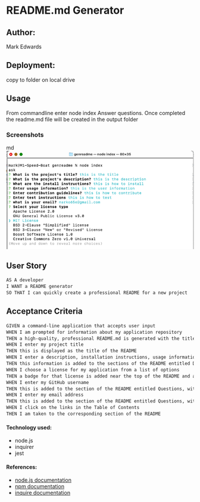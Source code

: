 # README.md Generator

## Author: 
Mark Edwards

## Deployment:
copy to folder on local drive

## Usage

From commandline enter node index
Answer questions. Once completed
the readme.md file will be created
in the output folder

### Screenshots
  
md  ![alt text](assets/images/screenshot.png)

## User Story
```md
AS A developer
I WANT a README generator
SO THAT I can quickly create a professional README for a new project
```

## Acceptance Criteria

```md
GIVEN a command-line application that accepts user input
WHEN I am prompted for information about my application repository
THEN a high-quality, professional README.md is generated with the title of my project and sections entitled Description, Table of Contents, Installation, Usage, License, Contributing, Tests, and Questions
WHEN I enter my project title
THEN this is displayed as the title of the README
WHEN I enter a description, installation instructions, usage information, contribution guidelines, and test instructions
THEN this information is added to the sections of the README entitled Description, Installation, Usage, Contributing, and Tests
WHEN I choose a license for my application from a list of options
THEN a badge for that license is added near the top of the README and a notice is added to the section of the README entitled License that explains which license the application is covered under
WHEN I enter my GitHub username
THEN this is added to the section of the README entitled Questions, with a link to my GitHub profile
WHEN I enter my email address
THEN this is added to the section of the README entitled Questions, with instructions on how to reach me with additional questions
WHEN I click on the links in the Table of Contents
THEN I am taken to the corresponding section of the README
```

#### Technology used:
* node.js
* inquirer
* jest

#### References:
 * [node.js documentation](https://nodejs.org/dist/latest-v19.x/docs/api/)
 * [npm documentation](https://docs.npmjs.com)
 * [inquire documentation](https://www.npmjs.com/package/inquirer)